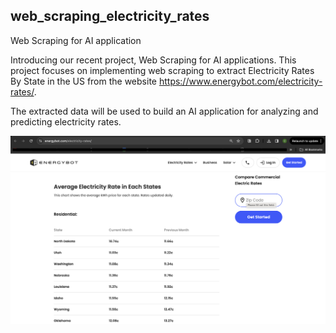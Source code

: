 ##  web_scraping_electricity_rates
Web Scraping for AI application

Introducing our recent project, Web Scraping for AI applications. This project focuses on implementing web scraping to extract Electricity Rates By State in the US from the website https://www.energybot.com/electricity-rates/. 


The extracted data will be used to build an AI application for analyzing and predicting electricity rates.

![Screenshot Description](web-scraping.png)

